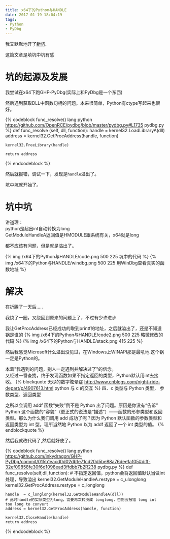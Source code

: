 ```yaml
---
title: x64下的Python与HANDLE
date: 2017-01-19 18:04:19
tags:
- Python
- PyDbg
---
```

我又默默地开了[新坑](https://github.com/inkydragon/GHP-PyDbg).

这篇文章是填坑中坑有感

# 坑的起源及发展
我尝试在x64下跑GHP-PyDbg(实际上和PyDbg是一个东西)

然后遇到获取DLL中函数句柄的问题。本来很简单，Python有ctype写起来也很好。

{% codeblock func_resolve() lang:python https://github.com/OpenRCE/pydbg/blob/master/pydbg.py#L1735 pydbg.py %}
def func_resolve (self, dll, function):
    handle  = kernel32.LoadLibraryA(dll)
    address = kernel32.GetProcAddress(handle, function)

    kernel32.FreeLibrary(handle)

    return address
{% endcodeblock %}

然后就报错，调试一下，发现是`handle`溢出了。

坑中坑就开始了。

<!--more-->
# 坑中坑
讲道理：    
python是超出int自动转换为long   
GetModuleHandleA返回值是HMODULE跟系统有关，x64就是long

都不应该有问题，但是就是溢出了。

{% img  /x64下的Python与HANDLE/code.png 500 225 坑中的代码 %}
{% img  /x64下的Python与HANDLE/windbg.png 500 225 用WinDbg查看真实的函数地址 %}

# 解决


在折腾了一天后.....

我绕了一圈，又绕回到原来的问题上了，不过有少许进步

我让GetProcAddress已经成功的取到printf的地址，之后就溢出了，还是不知道锅是谁的
{% img  /x64下的Python与HANDLE/code2.png 500 225 略微修改的代码 %}
{% img  /x64下的Python与HANDLE/stack.png 415 225 %}

然后我感觉Microsoft什么溢出没见过，在Windows上WINAPI那是最吼地.这个锅一定是Python的。

本着"我遇到的问题，别人一定遇到并解决过了"的信念。  
又经过一番查找，终于发现函数如果不指定返回的类型，Python默认用int去接收。
{% blockquote 无尽的数字眩晕症 http://www.cnblogs.com/night-ride-depart/p/4907613.html python 与 c 的交互 %}
四、c 类型与 Python 类型， 参数类型、返回类型

之所以会调用 addf 函数“失败”倒不是 Python 出了问题。原因是你没有“告诉” Python 这个函数的“容貌”（更正式的说法是“描述”）——函数的形参类型和返回类型。那么为什么我们调用 add 成功了呢？因为 Python 默认函数的参数类型和返回类型为 int 型。理所当然地 Python 以为 addf 返回了一个 int 类型的值。
{% endblockquote %}

然后我就改代码了,然后就好使了。

{% codeblock func_resolve() lang:python https://github.com/inkydragon/GHP-PyDbg/commit/015b1eacd0d02db1e71cd20d5be88a76dee1af05#diff-32ef09858fe30f6d1098ead3ffdbb7b2R238 pydbg.py %}
def func_resolve(self,dll,function):
    # 不指定返回值，python会将返回值默认当做int处理，导致溢出
    kernel32.GetModuleHandleA.restype = c_ulonglong
    kernel32.GetProcAddress.restype = c_longlong

    handle  = c_longlong(kernel32.GetModuleHandleA(dll))
    # 此时handle的实际类型为long，需要再次转换成 longlong，否则会报错 long int too long to convert
    address = kernel32.GetProcAddress(handle, function)

    kernel32.CloseHandle(handle)
    return address
{% endcodeblock %}
